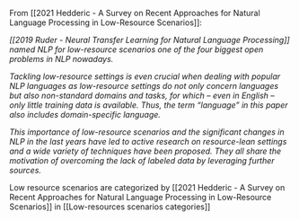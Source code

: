 From [[2021 Hedderic - A Survey on Recent Approaches for Natural Language Processing in Low-Resource Scenarios]]:

*[[2019 Ruder - Neural Transfer Learning for Natural Language Processing]] named NLP for low-resource scenarios one of the four biggest open problems in NLP nowadays.*

*Tackling low-resource settings is even crucial when dealing with popular NLP languages as low-resource settings do not only concern languages but also non-standard domains and tasks, for which – even in English – only little training data is available. Thus, the term “language” in this paper also includes domain-specific language.*

*This importance of low-resource scenarios and the significant changes in NLP in the last years have led to active research on resource-lean settings and a wide variety of techniques have been proposed. They all share the motivation of overcoming the lack of labeled data by leveraging further sources.*

Low resource scenarios are categorized by [[2021 Hedderic - A Survey on Recent Approaches for Natural Language Processing in Low-Resource Scenarios]] in [[Low-resources scenarios categories]]